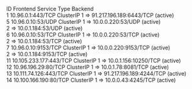 ID   Frontend                 Service Type   Backend                                 
1    10.96.0.1:443/TCP        ClusterIP      1 => 91.217.196.189:6443/TCP (active)   
5    10.96.0.10:53/UDP        ClusterIP      1 => 10.0.0.220:53/UDP (active)         
                                             2 => 10.0.1.184:53/UDP (active)         
6    10.96.0.10:53/TCP        ClusterIP      1 => 10.0.0.220:53/TCP (active)         
                                             2 => 10.0.1.184:53/TCP (active)         
7    10.96.0.10:9153/TCP      ClusterIP      1 => 10.0.0.220:9153/TCP (active)       
                                             2 => 10.0.1.184:9153/TCP (active)       
11   10.105.233.177:443/TCP   ClusterIP      1 => 10.0.1.156:10250/TCP (active)      
12   10.96.196.29:80/TCP      ClusterIP      1 => 10.0.1.78:8081/TCP (active)        
13   10.111.74.126:443/TCP    ClusterIP      1 => 91.217.196.189:4244/TCP (active)   
14   10.100.166.190:80/TCP    ClusterIP      1 => 10.0.0.43:4245/TCP (active)        
